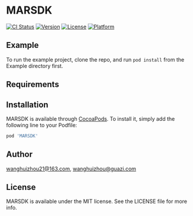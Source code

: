 # MARSDK

[![CI Status](https://img.shields.io/travis/wanghuizhou21@163.com/MARSDK.svg?style=flat)](https://travis-ci.org/wanghuizhou21@163.com/MARSDK)
[![Version](https://img.shields.io/cocoapods/v/MARSDK.svg?style=flat)](https://cocoapods.org/pods/MARSDK)
[![License](https://img.shields.io/cocoapods/l/MARSDK.svg?style=flat)](https://cocoapods.org/pods/MARSDK)
[![Platform](https://img.shields.io/cocoapods/p/MARSDK.svg?style=flat)](https://cocoapods.org/pods/MARSDK)

## Example

To run the example project, clone the repo, and run `pod install` from the Example directory first.

## Requirements

## Installation

MARSDK is available through [CocoaPods](https://cocoapods.org). To install
it, simply add the following line to your Podfile:

```ruby
pod 'MARSDK'
```

## Author

wanghuizhou21@163.com, wanghuizhou@guazi.com

## License

MARSDK is available under the MIT license. See the LICENSE file for more info.
